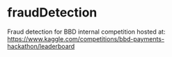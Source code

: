 # fraudDetection
Fraud detection for BBD internal competition hosted at: https://www.kaggle.com/competitions/bbd-payments-hackathon/leaderboard

